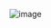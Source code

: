 ![image](https://user-images.githubusercontent.com/79101105/123424009-a2519b80-d596-11eb-90ab-858df0cee948.png)
